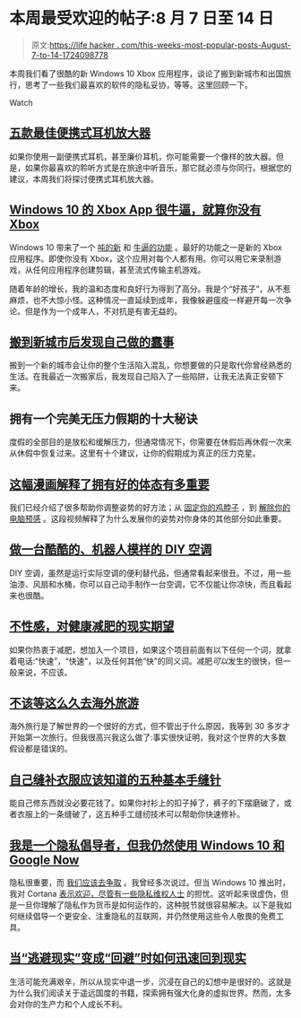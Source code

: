 # 本周最受欢迎的帖子:8 月 7 日至 14 日

> 原文:[https://life hacker . com/this-weeks-most-popular-posts-August-7-to-14-1724098778](https://lifehacker.com/this-weeks-most-popular-posts-august-7th-to-14th-1724098778)

本周我们看了很酷的新 Windows 10 Xbox 应用程序，谈论了搬到新城市和出国旅行，思考了一些我们最喜欢的软件的隐私妥协，等等。这里回顾一下。

Watch

## [五款最佳便携式耳机放大器](http://lifehacker.com/five-best-portable-headphone-amplifiers-1722800379)

如果你使用一副便携式耳机，甚至廉价耳机，你可能需要一个像样的放大器。但是，如果你最喜欢的聆听方式是在旅途中听音乐，那它就必须与你同行。根据您的建议，本周我们将探讨便携式耳机放大器。

## [Windows 10 的 Xbox App 很牛逼，就算你没有 Xbox](http://lifehacker.com/windows-10s-xbox-app-is-awesome-even-if-you-dont-have-1723617404)

Windows 10 带来了一个 [吨的新](http://lifehacker.com/the-best-new-features-of-windows-10-1680904614) 和 [牛逼的功能](http://lifehacker.com/the-best-windows-10-features-you-probably-haven-t-heard-1721054092) 。最好的功能之一是新的 Xbox 应用程序。即使你没有 Xbox，这个应用对每个人都有用。你可以用它来录制游戏，从任何应用程序创建剪辑，甚至流式传输主机游戏。

随着年龄的增长，我的温和态度和良好行为得到了高分。我是个“好孩子”，从不惹麻烦，也不大惊小怪。这种情况一直延续到成年，我像躲避瘟疫一样避开每一次争论。但是作为一个成年人，不对抗是有害无益的。

## [搬到新城市后发现自己做的蠢事](http://lifehacker.com/the-dumb-things-ive-caught-myself-doing-after-moving-to-1722744123)

搬到一个新的城市会让你的整个生活陷入混乱，你想要做的只是取代你曾经熟悉的生活。在我最近一次搬家后，我发现自己陷入了一些陷阱，让我无法真正安顿下来。

## 拥有一个完美无压力假期的十大秘诀

度假的全部目的是放松和缓解压力，但通常情况下，你需要在休假后再休假一次来从休假中恢复过来。这里有十个建议，让你的假期成为真正的压力克星。

## [这幅漫画解释了拥有好的体态有多重要](http://lifehacker.com/this-cartoon-explains-how-important-it-is-to-have-good-1722813018)

我们已经介绍了很多帮助你调整姿势的好方法；从 [固定你的鸡脖子](http://lifehacker.com/fix-your-forward-neck-chicken-head-posture-with-these-1647160952) ，到 [解除你的电脑预感](http://lifehacker.com/fix-your-computer-hunch-and-other-posture-problems-in-3-1476347921) 。这段视频解释了为什么发展你的姿势对你身体的其他部分如此重要。

## [做一台酷酷的、机器人模样的 DIY 空调](http://lifehacker.com/make-a-cool-robot-looking-diy-air-conditioner-1722726155)

DIY 空调，虽然是运行实际空调的便利替代品，但通常看起来很丑。不过，用一些油漆、风扇和水桶，你可以自己动手制作一台空调，它不仅能让你凉快，而且看起来也很酷。

## [不性感，对健康减肥的现实期望](http://vitals.lifehacker.com/unsexy-realistic-expectations-for-healthy-weight-loss-1723469623)

如果你热衷于减肥，想加入一个项目，如果这个项目前面有以下任何一个词，就拿着电话:“快速”，“快速”，以及任何其他“快”的同义词。减肥*可以*发生的很快，但一般来说，不应该。

## [不该等这么久去海外旅游](http://lifehacker.com/i-shouldnt-have-waited-so-long-to-travel-overseas-1723782396)

海外旅行是了解世界的一个很好的方式，但不管出于什么原因，我等到 30 多岁才开始第一次旅行。但我很高兴我这么做了:事实很快证明，我对这个世界的大多数假设都是错误的。

## [自己缝补衣服应该知道的五种基本手缝针](http://lifehacker.com/five-basic-hand-stitches-you-should-know-for-repairing-1723233194)

能自己修东西就没必要花钱了。如果你衬衫上的扣子掉了，裤子的下摆磨破了，或者衣服上的一条缝破了，这五种手工缝纫技术可以帮助你快速修补。

## [我是一个隐私倡导者，但我仍然使用 Windows 10 和 Google Now](http://lifehacker.com/im-a-privacy-advocate-but-i-still-use-windows-10-and-g-1723611163)

隐私很重要，而 [我们应该去争取](http://lifehacker.com/why-you-should-care-about-and-defend-your-privacy-5904966) 。我曾经多次说过。但当 Windows 10 推出时，我对 Cortana [表示欢迎，尽管有一些隐私维权人士](http://lifehacker.com/what-windows-10s-privacy-nightmare-settings-actually-1722267229) 的担忧。这听起来很虚伪，但是一旦你理解了隐私作为货币是如何运作的，这种脱节就很容易解决。以下是我如何继续倡导一个更安全、注重隐私的互联网，并仍然使用这些令人敬畏的免费工具。

## [当“逃避现实”变成“回避”时如何迅速回到现实](http://lifehacker.com/how-to-snap-back-to-reality-when-escapism-becomes-av-1723091630)

生活可能充满艰辛，所以从现实中退一步，沉浸在自己的幻想中是很好的。这就是为什么我们阅读关于遥远国度的书籍，探索拥有强大化身的虚拟世界。然而，太多会对你的生产力和个人成长不利。